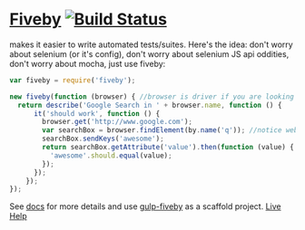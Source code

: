 [Fiveby](http://en.wikipedia.org/wiki/Five_by_five) [![Build Status](http://djin-jenkins01.dowjones.net/job/fiveby/badge/icon)](http://djin-jenkins01.dowjones.net/job/fiveby/)
========

makes it easier to write automated tests/suites. Here's the idea: don't worry about selenium (or it's config), don't worry about selenium JS api oddities, don't worry about mocha, just use fiveby:
```javascript
var fiveby = require('fiveby');

new fiveby(function (browser) { //browser is driver if you are looking at selenium docs
  return describe('Google Search in ' + browser.name, function () {
      it('should work', function () {
        browser.get('http://www.google.com');
        var searchBox = browser.findElement(by.name('q')); //notice webdriver.By convenience method
        searchBox.sendKeys('awesome');
        return searchBox.getAttribute('value').then(function (value) {
          'awesome'.should.equal(value);
        });
      });
    });
});
```
See [docs](https://github.dowjones.net/institutional/fiveby/docs) for more details and use [gulp-fiveby](https://github.dowjones.net/institutional/gulp-fiveby) as a scaffold project. [Live Help](https://dowjones.slack.com/messages/fiveby/)
